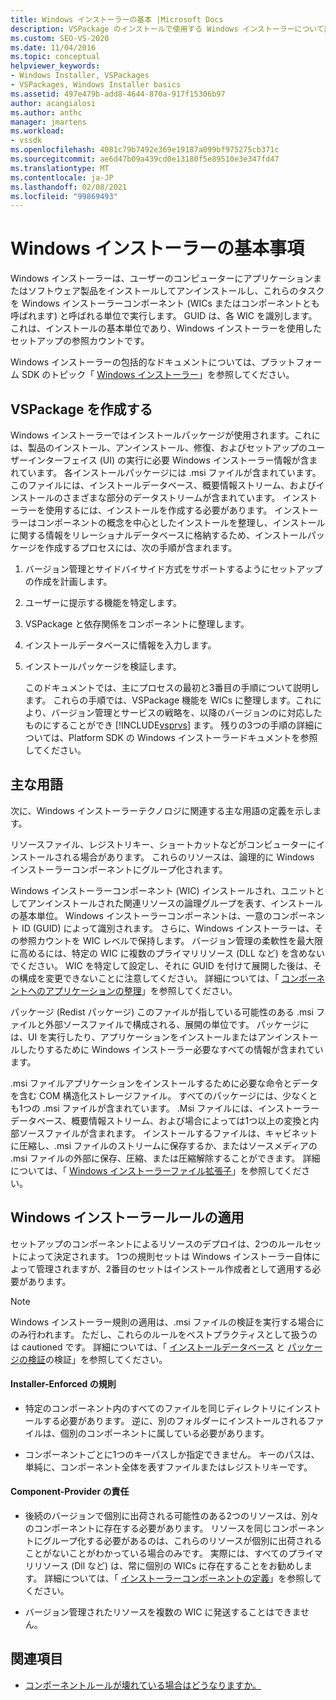 ```yaml
---
title: Windows インストーラーの基本 |Microsoft Docs
description: VSPackage のインストールで使用する Windows インストーラーについて説明します。これには、VSPackage 機能を Windows インストーラーコンポーネントに整理することも含まれます。
ms.custom: SEO-VS-2020
ms.date: 11/04/2016
ms.topic: conceptual
helpviewer_keywords:
- Windows Installer, VSPackages
- VSPackages, Windows Installer basics
ms.assetid: 497e479b-add8-4644-870a-917f15306b97
author: acangialosi
ms.author: anthc
manager: jmartens
ms.workload:
- vssdk
ms.openlocfilehash: 4081c79b7492e369e19187a099bf975275cb371c
ms.sourcegitcommit: ae6d47b09a439cd0e13180f5e89510e3e347fd47
ms.translationtype: MT
ms.contentlocale: ja-JP
ms.lasthandoff: 02/08/2021
ms.locfileid: "99869493"
---
```

# <a name="windows-installer-basics"></a>Windows インストーラーの基本事項
Windows インストーラーは、ユーザーのコンピューターにアプリケーションまたはソフトウェア製品をインストールしてアンインストールし、これらのタスクを Windows インストーラーコンポーネント (WICs またはコンポーネントとも呼ばれます) と呼ばれる単位で実行します。 GUID は、各 WIC を識別します。これは、インストールの基本単位であり、Windows インストーラーを使用したセットアップの参照カウントです。

 Windows インストーラーの包括的なドキュメントについては、プラットフォーム SDK のトピック「 [Windows インストーラー](/previous-versions/2kt85ked(v=vs.120))」を参照してください。

## <a name="authoring-a-vspackage"></a>VSPackage を作成する
 Windows インストーラーではインストールパッケージが使用されます。これには、製品のインストール、アンインストール、修復、およびセットアップのユーザーインターフェイス (UI) の実行に必要 Windows インストーラー情報が含まれています。 各インストールパッケージには .msi ファイルが含まれています。このファイルには、インストールデータベース、概要情報ストリーム、およびインストールのさまざまな部分のデータストリームが含まれています。 インストーラーを使用するには、インストールを作成する必要があります。 インストーラーはコンポーネントの概念を中心としたインストールを整理し、インストールに関する情報をリレーショナルデータベースに格納するため、インストールパッケージを作成するプロセスには、次の手順が含まれます。

1. バージョン管理とサイドバイサイド方式をサポートするようにセットアップの作成を計画します。

2. ユーザーに提示する機能を特定します。

3. VSPackage と依存関係をコンポーネントに整理します。

4. インストールデータベースに情報を入力します。

5. インストールパッケージを検証します。

   このドキュメントでは、主にプロセスの最初と3番目の手順について説明します。 これらの手順では、VSPackage 機能を WICs に整理します。これにより、バージョン管理とサービスの戦略を、以降のバージョンのに対応したものにすることができ [!INCLUDE[vsprvs](../../code-quality/includes/vsprvs_md.md)] ます。 残りの3つの手順の詳細については、Platform SDK の Windows インストーラードキュメントを参照してください。

## <a name="key-terms"></a>主な用語
 次に、Windows インストーラーテクノロジに関連する主な用語の定義を示します。

 リソースファイル、レジストリキー、ショートカットなどがコンピューターにインストールされる場合があります。 これらのリソースは、論理的に Windows インストーラーコンポーネントにグループ化されます。

 Windows インストーラーコンポーネント (WIC) インストールされ、ユニットとしてアンインストールされた関連リソースの論理グループを表す、インストールの基本単位。 Windows インストーラーコンポーネントは、一意のコンポーネント ID (GUID) によって識別されます。 さらに、Windows インストーラーは、その参照カウントを WIC レベルで保持します。 バージョン管理の柔軟性を最大限に高めるには、特定の WIC に複数のプライマリリソース (DLL など) を含めないでください。 WIC を特定して設定し、それに GUID を付けて展開した後は、その構成を変更できないことに注意してください。 詳細については、「 [コンポーネントへのアプリケーションの整理](/windows/desktop/Msi/organizing-applications-into-components)」を参照してください。

 パッケージ (Redist パッケージ) このファイルが指している可能性のある .msi ファイルと外部ソースファイルで構成される、展開の単位です。 パッケージには、UI を実行したり、アプリケーションをインストールまたはアンインストールしたりするために Windows インストーラー必要なすべての情報が含まれています。

 .msi ファイルアプリケーションをインストールするために必要な命令とデータを含む COM 構造化ストレージファイル。 すべてのパッケージには、少なくとも1つの .msi ファイルが含まれています。 .Msi ファイルには、インストーラーデータベース、概要情報ストリーム、および場合によっては1つ以上の変換と内部ソースファイルが含まれます。 インストールするファイルは、キャビネットに圧縮し、.msi ファイルのストリームに保存するか、またはソースメディアの .msi ファイルの外部に保存、圧縮、または圧縮解除することができます。 詳細については、「 [Windows インストーラーファイル拡張子](/windows/desktop/Msi/windows-installer-file-extensions)」を参照してください。

## <a name="windows-installer-rules-enforcement"></a>Windows インストーラールールの適用
 セットアップのコンポーネントによるリソースのデプロイは、2つのルールセットによって決定されます。 1つの規則セットは Windows インストーラー自体によって管理されますが、2番目のセットはインストール作成者として適用する必要があります。

> [!NOTE]
> Windows インストーラー規則の適用は、.msi ファイルの検証を実行する場合にのみ行われます。 ただし、これらのルールをベストプラクティスとして扱うのは cautioned です。 詳細については、「 [インストールデータベース](/windows/desktop/Msi/validating-an-installation-database) と [パッケージの検証](/windows/desktop/Msi/package-validation)の検証」を参照してください。

#### <a name="installer-enforced-rules"></a>Installer-Enforced の規則

- 特定のコンポーネント内のすべてのファイルを同じディレクトリにインストールする必要があります。 逆に、別のフォルダーにインストールされるファイルは、個別のコンポーネントに属している必要があります。

- コンポーネントごとに1つのキーパスしか指定できません。 キーのパスは、単純に、コンポーネント全体を表すファイルまたはレジストリキーです。

#### <a name="component-provider-responsibilities"></a>Component-Provider の責任

- 後続のバージョンで個別に出荷される可能性のある2つのリソースは、別々のコンポーネントに存在する必要があります。 リソースを同じコンポーネントにグループ化する必要があるのは、これらのリソースが個別に出荷されることがないことがわかっている場合のみです。 実際には、すべてのプライマリリソース (Dll など) は、常に個別の WICs に存在することをお勧めします。 詳細については、「 [インストーラーコンポーネントの定義](/windows/desktop/Msi/defining-installer-components)」を参照してください。

- バージョン管理されたリソースを複数の WIC に発送することはできません。

## <a name="see-also"></a>関連項目
- [コンポーネントルールが壊れている場合はどうなりますか。](/windows/desktop/Msi/what-happens-if-the-component-rules-are-broken)

